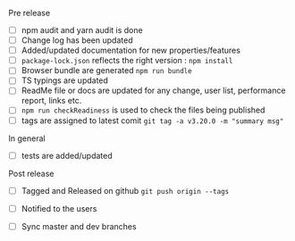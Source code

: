 Pre release
* [ ] npm audit and yarn audit is done
* [ ] Change log has been updated
* [ ] Added/updated documentation for new properties/features
* [ ] `package-lock.json` reflects the right version : `npm install`
* [ ] Browser bundle are generated `npm run bundle`
* [ ] TS typings are updated
* [ ] ReadMe file or docs are updated for any change, user list, performance report, links etc.
* [ ] `npm run checkReadiness` is used to check the files being published
* [ ] tags are assigned to latest comit `git tag -a v3.20.0 -m "summary msg"`

In general
* [ ] tests are added/updated

Post release
* [ ] Tagged and Released on github `git push origin --tags`
* [ ] Notified to the users
* [ ] Sync master and dev branches


